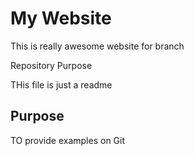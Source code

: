 # My Website

This is really awesome website for branch

Repository Purpose

THis file is just a readme

## Purpose
TO provide examples on Git
